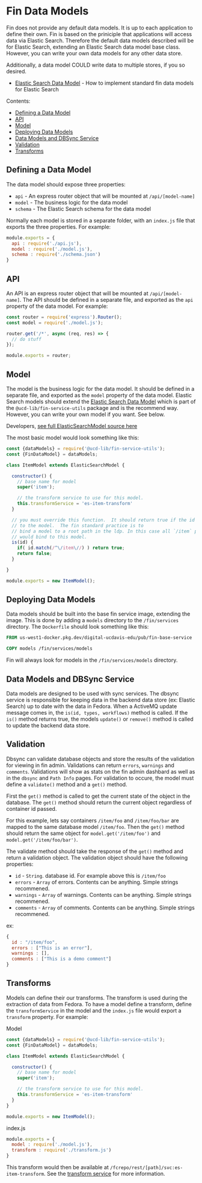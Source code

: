 # Fin Data Models

Fin does not provide any default data models.  It is up to each application to define their own.  Fin is based on the priniciple that applications will access data via Elastic Search.  Therefore the default data models described will be for Elastic Search, extending an Elastic Search data model base class.  However, you can write your own data models for any other data store.

Additionally, a data model COULD write data to multiple stores, if you so desired.

  - [Elastic Search Data Model](./elastic-search.md) - How to implement standard fin data models for Elastic Search

Contents:

  - [Defining a Data Model](#defining-a-data-model)
  - [API](#api)
  - [Model](#model)
  - [Deploying Data Models](#deploying-data-models)
  - [Data Models and DBSync Service](#data-models-and-dbsync-service)
  - [Validation](#validation)
  - [Transforms](#transforms)

## Defining a Data Model

The data model should expose three properties:
  - `api` - An express router object that will be mounted at `/api/[model-name]`
  - `model` - The business logic for the data model
  - `schema` - The Elastic Search schema for the data model

Normally each model is stored in a separate folder, with an `index.js` file that exports the three properties.  For example:

```javascript
module.exports = {
  api : require('./api.js'),
  model : require('./model.js'),
  schema : require('./schema.json')
}
```

## API

An API is an express router object that will be mounted at `/api/[model-name]`.  The API should be defined in a separate file, and exported as the `api` property of the data model.  For example:

```javascript
const router = require('express').Router();
const model = require('./model.js');

router.get('/*', async (req, res) => {
  // do stuff
});

module.exports = router;
```

## Model

The model is the business logic for the data model.  It should be defined in a separate file, and exported as the `model` property of the data model.  Elastic Search models should extend the [Elastic Search Data Model](./elastic-search.md) which is part of the `@ucd-lib/fin-service-utils` package and is the recommend way.  However, you can write your own model if you want. See below.

Developers, [see full ElasticSearchModel source here](../../services/fin/node-utils/lib/elastic-search/index.js)

The most basic model would look something like this:

```javascript
const {dataModels} = require('@ucd-lib/fin-service-utils');
const {FinDataModel} = dataModels;

class ItemModel extends ElasticSearchModel {

  constructor() {
    // base name for model
    super('item');

    // the transform service to use for this model.
    this.transformService = 'es-item-transform'
  }

  // you must override this function.  It should return true if the id 
  // to the model.  The fin standard practice is to 
  // bind a model to a root path in the ldp. In this case all `/item` paths
  // would bind to this model.
  is(id) {
    if( id.match(/^\/item\//) ) return true;
    return false;
  }

}

module.exports = new ItemModel();
```

## Deploying Data Models

Data models should be built into the base fin service image, extending the image.  This is done by adding a `models` directory to the `/fin/services` directory.  The `Dockerfile` should look something like this:

```dockerfile
FROM us-west1-docker.pkg.dev/digital-ucdavis-edu/pub/fin-base-service

COPY models /fin/services/models
```

Fin will always look for models in the `/fin/services/models` directory.

## Data Models and DBSync Service

Data models are designed to be used with sync services.  The dbsync service is responsible for keeping data in the backend data store (ex: Elastic Search) up to date with the data in Fedora.  When a ActiveMQ update message comes in, the `is(id, types, workflows)` method is called.  If the `is()` method returns true, the models `update()` or `remove()` method is called to update the backend data store.

## Validation

Dbsync can validate database objects and store the results of the validation for viewing in fin admin.  Validations can return `errors`, `warnings` and `comments`.  Validations will show as stats on the fin admin dashbard as well as in the `dbsync` and `Path Info` pages.  For validation to occure, 
the model must define a `validate()` method and a `get()` method.  

First the `get()` method is called to get the current state of the object in the database.  The `get()` method should return the current
object regardless of container id passed.  

For this example, lets say containers `/item/foo` and `/item/foo/bar` are mapped to the same database model `/item/foo`.  Then the `get()` method should return the same object for `model.get('/item/foo')` and `model.get('/item/foo/bar')`.

The validate method should take the response of the `get()` method and return a validation object.  The validation object should have the following properties:

  - `id` - `String`. database id.  For example above this is `/item/foo`
  - `errors` - `Array` of errors.  Contents can be anything.  Simple strings recommened.
  - `warnings` - `Array` of warnings.  Contents can be anything.  Simple strings recommened.
  - `comments` - `Array` of comments.  Contents can be anything.  Simple strings recommened.

ex: 

```javascript
{
  id : "/item/foo",
  errors : ["This is an error"],
  warnings : [],
  comments : ["This is a demo comment"]
}
```

## Transforms

Models can define their our transforms.  The transform is used during the extraction of data from Fedora.  To have a model define a transform, define the `transformService` in the model and the `index.js` file would export a `transform` property.  For example:

Model

```javascript
const {dataModels} = require('@ucd-lib/fin-service-utils');
const {FinDataModel} = dataModels;

class ItemModel extends ElasticSearchModel {

  constructor() {
    // base name for model
    super('item');

    // the transform service to use for this model.
    this.transformService = 'es-item-transform'
  }
}

module.exports = new ItemModel();
```

index.js

```javascript
module.exports = {
  model : require('./model.js'),
  transform : require('./transform.js')
}
```

This transform would then be available at `/fcrepo/rest/[path]/svc:es-item-transform`.  See the [transform service](../service-types/transform-service/README.md) for more information.